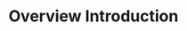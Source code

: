 ---
id: machine-learning-tracks-introduction
title: Overview Introduction
sidebar_label: Introduction
slug: /machine-learning-tracks
---